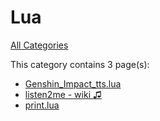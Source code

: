 # Lua

[All Categories](../)

This category contains 3 page(s):

- [Genshin_Impact_tts.lua](../../Scripts/Genshin_Impact_tts/)
- [listen2me - wiki ♫](../../Module/listen2me-wiki/)
- [print.lua](../../Module/Print/)
